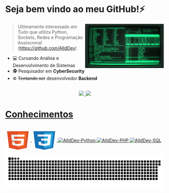 # Seja bem vindo ao meu GitHub!⚡
<img align="right" alt="HelloWorld" src="computer-screen.gif" width= "250px">

> Ultimamente interessado em Tudo que utiliza Python, Sockets, Redes e Programação Assíncrona! (https://github.com/AlldDev)

- 💻 Cursando Análise e Desenvolvimento de Sistemas
- 🕵️ Pesquisador em **CyberSecurity**
- ⚙️ ~~Tentando ser~~ desenvolvedor **Backend** 
<br><br>


<div align="center">
  <a href="https://github.com/AlldDev">
  <img height="139em" hspace="2em" src="https://github-readme-stats.vercel.app/api?username=AlldDev&show_icons=true&theme=holi&include_all_commits=true&count_private=true"/>
  <img height="139em" src="https://github-readme-stats.vercel.app/api/top-langs/?username=AlldDev&layout=compact&langs_count=16&theme=holi"/>
</div>

  # Conhecimentos
<div style="display: inline_block" align="left"><br>
  <!--h1> Conhecimentos</h1-->
  <!--img align="center" alt="tonetto-Js" height="30" width="40" src="https://raw.githubusercontent.com/devicons/devicon/master/icons/javascript/javascript-plain.svg"-->
  <img align="center" alt="AlldDev-HTML" height="60" width="80" src="https://raw.githubusercontent.com/devicons/devicon/master/icons/html5/html5-original.svg">
  <img align="center" alt="AlldDev-CSS" height="60" width="80" src="https://raw.githubusercontent.com/devicons/devicon/master/icons/css3/css3-original.svg">
  <!--img align="center" alt="Tonetto-Csharp" height="30" width="40" src="https://raw.githubusercontent.com/devicons/devicon/master/icons/csharp/csharp-original.svg"-->
  <img align="center" alt="AlldDev-Python" height="60" width="80" src="https://cdn.jsdelivr.net/gh/devicons/devicon/icons/python/python-original.svg" />
  <img align="center" alt="AlldDev-PHP" height="100" width="100" src="https://cdn.jsdelivr.net/gh/devicons/devicon/icons/php/php-original.svg" />
  <img align="center" alt="AlldDev-SQL" height="100" width="100" src="https://cdn.jsdelivr.net/gh/devicons/devicon/icons/mysql/mysql-original-wordmark.svg" />
</div>

![Snake animation](snake.svg)


<!---
AlldDev/AlldDev is a ✨ special ✨ repository because its `README.md` (this file) appears on your GitHub profile.
You can click the Preview link to take a look at your changes.
--->
